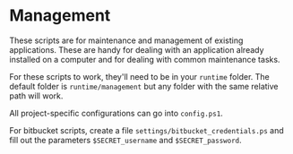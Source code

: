 # Management

These scripts are for maintenance and management of existing applications.  These are handy for dealing with an application already installed on a computer and for dealing with common maintenance tasks.

For these scripts to work, they'll need to be in your `runtime` folder.  The default folder is `runtime/management` but any folder with the same relative path will work.

All project-specific configurations can go into `config.ps1`.

For bitbucket scripts, create a file `settings/bitbucket_credentials.ps` and fill out the parameters `$SECRET_username` and `$SECRET_password`.